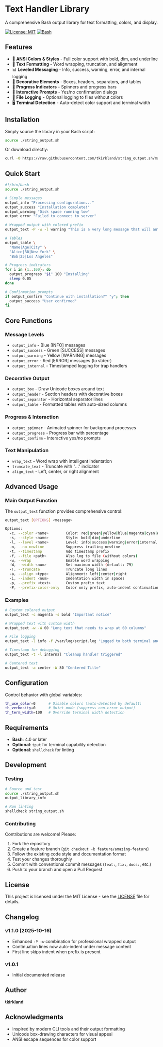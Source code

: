 # Text Handler Library

A comprehensive Bash output library for text formatting, colors, and display.

[![License: MIT](https://img.shields.io/badge/License-MIT-yellow.svg)](https://opensource.org/licenses/MIT)
[![Bash](https://img.shields.io/badge/Bash-4.0%2B-green.svg)](https://www.gnu.org/software/bash/)

## Features

- 🎨 **ANSI Colors & Styles** - Full color support with bold, dim, and underline
- 📏 **Text Formatting** - Word wrapping, truncation, and alignment
- 📊 **Leveled Messaging** - Info, success, warning, error, and internal logging
- 🎁 **Decorative Elements** - Boxes, headers, separators, and tables
- 🔄 **Progress Indicators** - Spinners and progress bars
- 💬 **Interactive Prompts** - Yes/no confirmation dialogs
- 📝 **File Logging** - Optional logging to files without colors
- 🖥️ **Terminal Detection** - Auto-detect color support and terminal width

## Installation

Simply source the library in your Bash script:

```bash
source ./string_output.sh
```

Or download directly:

```bash
curl -O https://raw.githubusercontent.com/tkirkland/string_output.sh/master/string_output.sh
```

## Quick Start

```bash
#!/bin/bash
source ./string_output.sh

# Simple messages
output_info "Processing configuration..."
output_success "Installation complete!"
output_warning "Disk space running low"
output_error "Failed to connect to server"

# Wrapped output with colored prefix
output_text -P -w -l warning "This is a very long message that will automatically wrap with continuation lines indented properly under the message content"

# Tables
output_table \
  "Name|Age|City" \
  "Alice|30|New York" \
  "Bob|25|Los Angeles"

# Progress indicators
for i in {1..100}; do
  output_progress "$i" 100 "Installing"
  sleep 0.05
done

# Confirmation prompts
if output_confirm "Continue with installation?" "y"; then
  output_success "User confirmed"
fi
```

## Core Functions

### Message Levels

- `output_info` - Blue [INFO] messages
- `output_success` - Green [SUCCESS] messages
- `output_warning` - Yellow [WARNING] messages
- `output_error` - Red [ERROR] messages (to stderr)
- `output_internal` - Timestamped logging for trap handlers

### Decorative Output

- `output_box` - Draw Unicode boxes around text
- `output_header` - Section headers with decorative boxes
- `output_separator` - Horizontal separator lines
- `output_table` - Formatted tables with auto-sized columns

### Progress & Interaction

- `output_spinner` - Animated spinner for background processes
- `output_progress` - Progress bar with percentage
- `output_confirm` - Interactive yes/no prompts

### Text Manipulation

- `wrap_text` - Word wrap with intelligent indentation
- `truncate_text` - Truncate with "..." indicator
- `align_text` - Left, center, or right alignment

## Advanced Usage

### Main Output Function

The `output_text` function provides comprehensive control:

```bash
output_text [OPTIONS] <message>

Options:
  -c, --color <name>        Color: red|green|yellow|blue|magenta|cyan|white
  -s, --style <name>        Style: bold|dim|underline
  -l, --level <name>        Level: info|success|warning|error|internal
  -n, --no-newline          Suppress trailing newline
  -t, --timestamp           Add timestamp prefix
  -f, --file <path>         Also log to file (without colors)
  -w, --wrap                Enable word wrapping
  -W, --width <num>         Set maximum width (default: 79)
  -T, --truncate            Truncate long lines
  -a, --align <type>        Alignment: left|center|right
  -i, --indent <num>        Indentation width in spaces
  -p, --prefix <text>       Custom prefix text
  -P, --prefix-color-only   Color only prefix, auto-indent continuation
```

### Examples

```bash
# Custom colored output
output_text -c magenta -s bold "Important notice"

# Wrapped text with custom width
output_text -w -W 60 "Long text that needs to wrap at 60 columns"

# File logging
output_text -l info -f /var/log/script.log "Logged to both terminal and file"

# Timestamp for debugging
output_text -t -l internal "Cleanup handler triggered"

# Centered text
output_text -a center -W 80 "Centered Title"
```

## Configuration

Control behavior with global variables:

```bash
th_use_color=0      # Disable colors (auto-detected by default)
th_verbosity=0      # Quiet mode (suppress non-error output)
th_term_width=100   # Override terminal width detection
```

## Requirements

- **Bash**: 4.0 or later
- **Optional**: `tput` for terminal capability detection
- **Optional**: `shellcheck` for linting

## Development

### Testing

```bash
# Source and test
source ./string_output.sh
output_library_info

# Run linting
shellcheck string_output.sh
```

### Contributing

Contributions are welcome! Please:

1. Fork the repository
2. Create a feature branch (`git checkout -b feature/amazing-feature`)
3. Follow the existing code style and documentation format
4. Test your changes thoroughly
5. Commit with conventional commit messages (`feat:`, `fix:`, `docs:`, etc.)
6. Push to your branch and open a Pull Request

## License

This project is licensed under the MIT License - see the [LICENSE](LICENSE) file for details.

## Changelog

### v1.1.0 (2025-10-16)
- Enhanced `-P -w` combination for professional wrapped output
- Continuation lines now auto-indent under message content
- First line skips indent when prefix is present

### v1.0.1
- Initial documented release

## Author

**tkirkland**

## Acknowledgments

- Inspired by modern CLI tools and their output formatting
- Unicode box-drawing characters for visual appeal
- ANSI escape sequences for color support
